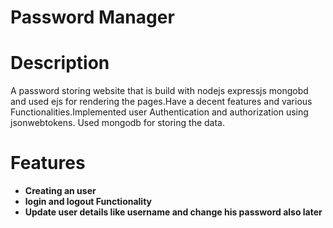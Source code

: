 # Password Manager

# Description
A password storing website that is build with nodejs expressjs mongobd and used ejs for rendering the pages.Have a decent features and various Functionalities.Implemented user Authentication and authorization using jsonwebtokens.
Used mongodb for storing the data.

# Features

- **Creating an user**
- **login and logout Functionality**
- **Update user details like username and change his password also later**
